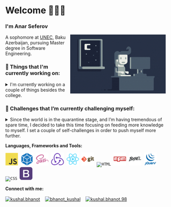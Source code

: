 # Welcome 🙋🏻‍♂️

### I'm Anar Seferov

<img alt="Night Coding" src="https://raw.githubusercontent.com/AVS1508/AVS1508/master/assets/Night-Coding.gif" align="right"/>

A sophomore at  <a href="https://unec.edu.az/">UNEC</a>, Baku Azerbaijan, pursuing Master degree in Software Engineering.

<h3>💼 Things that I'm currently working on:</h3>
<details>
  <summary>I'm currently working on a couple of things besides the college. </summary>
  <ul>
    <br>
    <li>Taking a Tailwind CSS Online Course.</li>
    <li>Learning drawing some UI in Adobe XD.</li>
    <li>Looking forward to take a Dart, Flutter Course in future besides school curriculum.</li>
    <li>Inquiring more about UX/UI.</li>
    <li>🔜</li>
  </ul>
</details>

### 🌱 Challenges that I’m currently challenging myself:
<details>
  <summary> Since the world is in the quarantine stage, and I’m having tremendous of spare time, I decided to take this time focusing on feeding more knowledge to myself. I set a couple of self-challenges in order to push myself more further. </summary>
  <ul>
    <br>
    <li>Learn to code 5-6 hours a day with no distraction ( One off a week. )</li>
    <li>Avoid over using social media</li>
    <li>Read more books</li>
    <li>🔜</li>
  </ul>
</details>

**Languages, Frameworks and Tools:**
<p align="left">
  <code><img src="https://github.com/devicons/devicon/blob/master/icons/javascript/javascript-original.svg" alt="JS" width="40" height="40" /></code>&nbsp;
  <code><img src="https://github.com/devicons/devicon/blob/master/icons/webpack/webpack-plain.svg" alt="Webpack" width="40" height="40" /></code>&nbsp;
  <code><img src="https://github.com/devicons/devicon/blob/master/icons/sass/sass-original.svg" alt="SASS" width="40" height="40" /></code>&nbsp;
    <code><img src="https://github.com/devicons/devicon/blob/master/icons/redux/redux-original.svg" alt="Redux" width="40" height="40" /></code>&nbsp;
  <code><img src="https://github.com/devicons/devicon/blob/master/icons/react/react-original.svg" alt="React" width="40" height="40" /></code>&nbsp;
  <code><img src="https://raw.githubusercontent.com/github/explore/80688e429a7d4ef2fca1e82350fe8e3517d3494d/topics/git/git.png" alt="git" width="40" height="40" /></code>&nbsp;
  <code><img src="https://github.com/abranhe/programming-languages-logos/blob/master/src/html/html_48x48.png" alt="HTML" width="40" height="40" /></code>&nbsp;
  <code><img src="https://github.com/devicons/devicon/blob/master/icons/npm/npm-original-wordmark.svg" alt="NPM" width="40" height="40" /></code>&nbsp;
    <code><img src="https://github.com/devicons/devicon/blob/master/icons/babel/babel-plain.svg" alt="Babel" width="40" height="40" /></code>&nbsp;
  <code><img src="https://github.com/devicons/devicon/blob/master/icons/jquery/jquery-plain-wordmark.svg" alt="jQuery" width="40" height="40" /></code>&nbsp;
  <code><img src="https://github.com/abranhe/programming-languages-logos/blob/master/src/css/css_48x48.png" alt="CSS" width="40" height="40" /></code>&nbsp;
  <code><img src="https://raw.githubusercontent.com/github/explore/80688e429a7d4ef2fca1e82350fe8e3517d3494d/topics/bootstrap/bootstrap.png" alt="bootstrap" width="40" height="40" /></code>&nbsp;
</p>

**Connect with me:**
<p align="left">
  <a href="https://www.instagram.com/anarseferrov/" target="blank"><img align="center" src="https://cdn.jsdelivr.net/npm/simple-icons@3.0.1/icons/instagram.svg" alt="kushal.bhanot" height="40" width="40" /></a> &nbsp;&nbsp;
  <a href="https://twitter.com/anarseferrov" target="blank"><img align="center" src="https://cdn.jsdelivr.net/npm/simple-icons@3.0.1/icons/twitter.svg" alt="bhanot_kushal" height="40" width="40" /></a> &nbsp;&nbsp;
  <a href="https://www.facebook.com/anarseferrov" target="blank"><img align="center" src="https://cdn.jsdelivr.net/npm/simple-icons@3.0.1/icons/facebook.svg" alt="kushal.bhanot.98" height="40" width="40" /></a> &nbsp;&nbsp;
</p>
